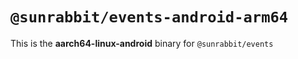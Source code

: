 # `@sunrabbit/events-android-arm64`

This is the **aarch64-linux-android** binary for `@sunrabbit/events`
